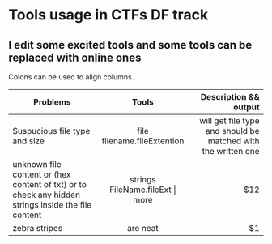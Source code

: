 # Tools usage in CTFs DF track

## I edit some excited tools and some tools can be replaced with online ones
 
Colons can be used to align columns.

| Problems      | Tools         | Description && output  |
| ------------- |:-------------:| -----:|
| Suspucious file type and size      | file filename.fileExtention | will get file type and should be matched with the written one |
| unknown file content or (hex content of txt) or to check any hidden strings inside the file content      | strings FileName.fileExt \| more      |   $12 |
| zebra stripes | are neat      |    $1 |

